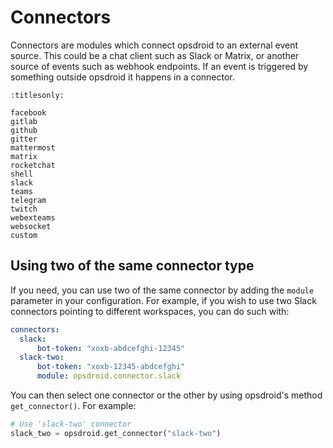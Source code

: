 # Connectors

Connectors are modules which connect opsdroid to an external event source. This could be a chat client such as Slack or Matrix, or another source of events such as webhook endpoints. If an event is triggered by something outside opsdroid it happens in a connector.

```{toctree}
:titlesonly:

facebook
gitlab
github
gitter
mattermost
matrix
rocketchat
shell
slack
teams
telegram
twitch
webexteams
websocket
custom
```

## Using two of the same connector type

If you need, you can use two of the same connector by adding the ``module`` parameter in your configuration. For example, if you wish to use two Slack connectors pointing to different workspaces, you can do such with:

```yaml
connectors:
  slack:
      bot-token: "xoxb-abdcefghi-12345"
  slack-two:
      bot-token: "xoxb-12345-abdcefghi"
      module: opsdroid.connector.slack
```

You can then select one connector or the other by using opsdroid's method `get_connector()`. For example:

```python
# Use 'slack-two' connector
slack_two = opsdroid.get_connector("slack-two")
```
